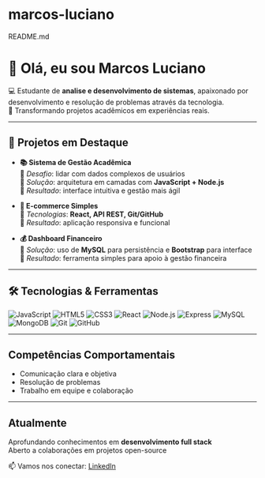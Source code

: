 # marcos-luciano
README.md
# 👋 Olá, eu sou Marcos Luciano

💻 Estudante de **analise e desenvolvimento de sistemas**, apaixonado por desenvolvimento e resolução de problemas através da tecnologia.  
🎯 Transformando projetos acadêmicos em experiências reais.  

---

## 🚀 Projetos em Destaque
- **📚 Sistema de Gestão Acadêmica**  
  🔹 *Desafio*: lidar com dados complexos de usuários  
  🔹 *Solução*: arquitetura em camadas com **JavaScript + Node.js**  
  🔹 *Resultado*: interface intuitiva e gestão mais ágil  

- **🛒 E-commerce Simples**  
  🔹 *Tecnologias*: **React, API REST, Git/GitHub**  
  🔹 *Resultado*: aplicação responsiva e funcional  

- **💰 Dashboard Financeiro**  
  🔹 *Solução*: uso de **MySQL** para persistência e **Bootstrap** para interface  
  🔹 *Resultado*: ferramenta simples para apoio à gestão financeira  

---

## 🛠️ Tecnologias & Ferramentas
![JavaScript](https://img.shields.io/badge/-JavaScript-F7DF1E?style=for-the-badge&logo=javascript&logoColor=000)
![HTML5](https://img.shields.io/badge/-HTML5-E34F26?style=for-the-badge&logo=html5&logoColor=fff)
![CSS3](https://img.shields.io/badge/-CSS3-1572B6?style=for-the-badge&logo=css3)
![React](https://img.shields.io/badge/-React-61DAFB?style=for-the-badge&logo=react&logoColor=000)
![Node.js](https://img.shields.io/badge/-Node.js-339933?style=for-the-badge&logo=node.js&logoColor=fff)
![Express](https://img.shields.io/badge/-Express-000000?style=for-the-badge&logo=express)
![MySQL](https://img.shields.io/badge/-MySQL-4479A1?style=for-the-badge&logo=mysql&logoColor=fff)
![MongoDB](https://img.shields.io/badge/-MongoDB-47A248?style=for-the-badge&logo=mongodb&logoColor=fff)
![Git](https://img.shields.io/badge/-Git-F05032?style=for-the-badge&logo=git&logoColor=fff)
![GitHub](https://img.shields.io/badge/-GitHub-181717?style=for-the-badge&logo=github)

---

##  Competências Comportamentais
- Comunicação clara e objetiva  
- Resolução de problemas  
- Trabalho em equipe e colaboração  

---

## Atualmente
 Aprofundando conhecimentos em **desenvolvimento full stack**  
 Aberto a colaborações em projetos open-source  

📫 Vamos nos conectar: [LinkedIn](https://www.linkedin.com/in/marcos-luciano-983596231)  


